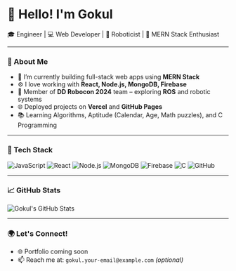 # 👋 Hello! I'm Gokul

🎓 Engineer | 💻 Web Developer | 🤖 Roboticist | 🚀 MERN Stack Enthusiast  

---

### 💼 About Me
- 🔭 I’m currently building full-stack web apps using **MERN Stack**
- ⚙️ I love working with **React, Node.js, MongoDB, Firebase**
- 🤖 Member of **DD Robocon 2024** team – exploring **ROS** and robotic systems
- 🌐 Deployed projects on **Vercel** and **GitHub Pages**
- 📚 Learning Algorithms, Aptitude (Calendar, Age, Math puzzles), and C Programming

---

### 🚀 Tech Stack
![JavaScript](https://img.shields.io/badge/-JavaScript-black?style=flat-square&logo=javascript)
![React](https://img.shields.io/badge/-React-black?style=flat-square&logo=react)
![Node.js](https://img.shields.io/badge/-Node.js-black?style=flat-square&logo=node.js)
![MongoDB](https://img.shields.io/badge/-MongoDB-black?style=flat-square&logo=mongodb)
![Firebase](https://img.shields.io/badge/-Firebase-black?style=flat-square&logo=firebase)
![C](https://img.shields.io/badge/-C-black?style=flat-square&logo=c)
![GitHub](https://img.shields.io/badge/-GitHub-black?style=flat-square&logo=github)

---

### 📈 GitHub Stats
![Gokul's GitHub Stats](https://github-readme-stats.vercel.app/api?username=GOKULS07&show_icons=true&theme=radical)

---

### 🌍 Let's Connect!
- 🌐 Portfolio coming soon
- 📫 Reach me at: `gokul.your-email@example.com` *(optional)*

